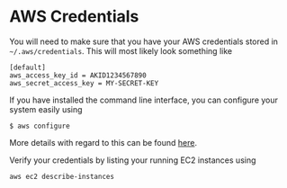 # AWS Credentials

You will need to make sure that you have your AWS credentials stored in 
`~/.aws/credentials`. This will most likely look something like

```
[default]
aws_access_key_id = AKID1234567890
aws_secret_access_key = MY-SECRET-KEY
```

If you have installed the command line interface, you can configure your system 
easily using

```
$ aws configure
```

More details with regard to this can be found 
[here](http://docs.aws.amazon.com/cli/latest/userguide/cli-chap-getting-started.html).

Verify your credentials by listing your running EC2 instances using

```
aws ec2 describe-instances
```
